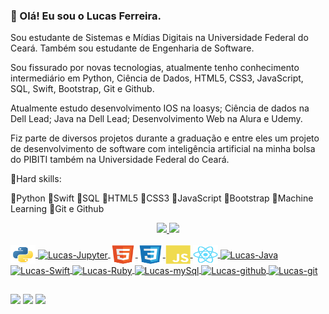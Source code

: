 ### 👋 Olá! Eu sou o Lucas Ferreira.

Sou estudante de Sistemas e Mídias Digitais na Universidade Federal do Ceará. 
Também sou estudante de Engenharia de Software. 

Sou fissurado por novas tecnologias, atualmente tenho conhecimento intermediário em Python, Ciência de Dados, HTML5, CSS3, JavaScript, SQL, Swift, Bootstrap, Git e Github.

Atualmente estudo desenvolvimento IOS na Ioasys;
Ciência de dados na Dell Lead;
Java na Dell Lead;
Desenvolvimento Web na Alura e Udemy.

Fiz parte de diversos projetos durante a graduação e entre eles um projeto de desenvolvimento de software com inteligência artificial na minha bolsa do PIBITI também na Universidade Federal do Ceará.

📍Hard skills:

📌Python
📌Swift
📌SQL
📌HTML5
📌CSS3
📌JavaScript
📌Bootstrap
📌Machine Learning
📌Git e Github


<div align="center">
  <a href="https://github.com/lucasf5">
  <img height="180em" src="https://github-readme-stats.vercel.app/api?username=lucasf5&show_icons=true&theme=gruvbox_light&include_all_commits=true&count_private=true"/>
  <img height="180em" src="https://github-readme-stats.vercel.app/api/top-langs/?username=lucasf5&layout=compact&langs_count=7&theme=dracula"/>
</div>
<div style="display: inline_block"><br>
  <img align="center" alt="Lucas-Python" height="30" width="40" src="https://raw.githubusercontent.com/devicons/devicon/master/icons/python/python-original.svg">
  <img align="center" alt="Lucas-Jupyter" height="30" width="40" src="https://cdn.jsdelivr.net/gh/devicons/devicon/icons/jupyter/jupyter-original.svg" />
  <img align="center" alt="Lucas-HTML" height="30" width="40" src="https://raw.githubusercontent.com/devicons/devicon/master/icons/html5/html5-original.svg">
  <img align="center" alt="Lucas-CSS" height="30" width="40" src="https://raw.githubusercontent.com/devicons/devicon/master/icons/css3/css3-original.svg">
  <img align="center" alt="Lucas-Js" height="30" width="40" src="https://raw.githubusercontent.com/devicons/devicon/master/icons/javascript/javascript-plain.svg">
  <img align="center" alt="Lucas-React" height="30" width="40" src="https://raw.githubusercontent.com/devicons/devicon/master/icons/react/react-original.svg">
  <img align="center" alt="Lucas-Java" height="30" width="40" src="https://cdn.jsdelivr.net/gh/devicons/devicon/icons/java/java-original.svg" />
  <img align="center" alt="Lucas-Swift" height="30" width="40" src="https://cdn.jsdelivr.net/gh/devicons/devicon/icons/swift/swift-original.svg" />
  <img align="center" alt="Lucas-Ruby" height="30" width="40" src="https://cdn.jsdelivr.net/gh/devicons/devicon/icons/ruby/ruby-plain.svg" />
  <img align="center" alt="Lucas-mySql" height="30" width="40" src="https://cdn.jsdelivr.net/gh/devicons/devicon/icons/mysql/mysql-original.svg" />
  <img align="center" alt="Lucas-github" height="30" width="40" src="https://cdn.jsdelivr.net/gh/devicons/devicon/icons/github/github-original.svg" />
  <img align="center" alt="Lucas-git" height="30" width="40" src="https://cdn.jsdelivr.net/gh/devicons/devicon/icons/git/git-original.svg" />
  



  
</div>
  
  ##
 
<div> 
  <a href="https://www.instagram.com/lucasf5/?hl=pt-br" target="_blank"><img src="https://img.shields.io/badge/-Instagram-%23E4405F?style=for-the-badge&logo=instagram&logoColor=white" target="_blank"></a>
  <a href = "mailto:lucasfpnt@gmail.com"><img src="https://img.shields.io/badge/-Gmail-%23333?style=for-the-badge&logo=gmail&logoColor=white" target="_blank"></a>
  <a href="https://www.linkedin.com/in/lucasfpnt" target="_blank"><img src="https://img.shields.io/badge/-LinkedIn-%230077B5?style=for-the-badge&logo=linkedin&logoColor=white" target="_blank"></a> 
 
</div>
